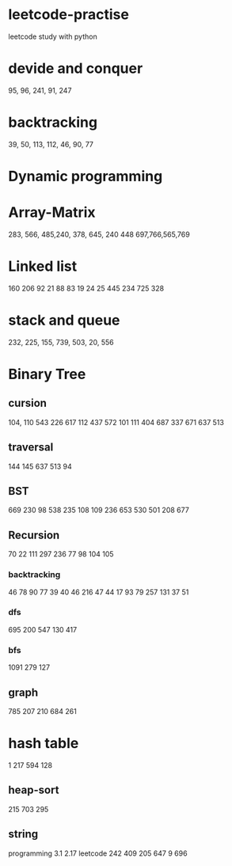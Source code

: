 # leetcode-practise
leetcode study with python
# devide and conquer
95, 96, 241, 91, 247
# backtracking
39, 50, 113, 112, 46, 90, 77
# Dynamic programming

# Array-Matrix
283, 566, 485,240, 378, 645, 240 448 697,766,565,769
# Linked list
160 206 92 21 88 83 19 24 25 445 234 725 328
# stack and queue
232, 225, 155, 739, 503, 20, 556
# Binary Tree
## cursion
104, 110 543 226 617 112 437 572 101 111 404 687 337 671 637 513
## traversal
144 145 637 513 94
## BST
669 230 98 538 235 108 109 236 653 530 501 208 677
## Recursion 
70 22 111 297 236 77 98 104 105 
### backtracking
46 78 90 77 39 40 46 216 47 44 17 93 79 257 131 37 51
### dfs
695 200 547 130 417
### bfs
1091 279 127 
## graph
785 207 210 684 261
# hash table
1 217 594 128
## heap-sort
215 703 295
## string
programming 3.1 2.17 leetcode 242 409 205 647 9 696
